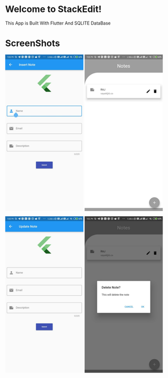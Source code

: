 # Welcome to StackEdit!

This App is Built With Flutter And SQLITE DataBase

# ScreenShots

<img src="https://github.com/rajvaya/FLutter-TO-DO-SQLite/blob/master/Screenshot/insert.jpeg?raw=true " height="500"/>           <img src="https://github.com/rajvaya/FLutter-TO-DO-SQLite/blob/master/Screenshot/list.jpeg?raw=true " height="500"/>

<img src="https://github.com/rajvaya/FLutter-TO-DO-SQLite/blob/master/Screenshot/Update.jpeg?raw=true " height="500"/>           <img src="https://github.com/rajvaya/FLutter-TO-DO-SQLite/blob/master/Screenshot/delete.jpeg?raw=true " height="500"/>

